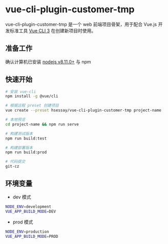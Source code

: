 # vue-cli-plugin-customer-tmp 

vue-cli-plugin-customer-tmp 是一个 web 前端项目骨架，用于配合 Vue.js 开发标准工具 [Vue CLI 3](https://cli.vuejs.org/zh/) 在创建新项目时使用。

## 准备工作
确认计算机已安装 [nodejs v8.11.0+](https://nodejs.org/en/download/) 与 npm

## 快速开始
```bash
# 安装 vue-cli
npm install -g @vue/cli

# 根据远程 preset 创建项目 
vue create --preset hsessay/vue-cli-plugin-customer-tmp project-name 

# 本地预览
cd project-name && npm run serve

# 构建测试版本
npm run build:test

# 构建部署版本
npm run build:prod

# 代码提交
git-cz
```

## 环境变量
* dev 模式
```bash
NODE_ENV=development
VUE_APP_BUILD_MODE=DEV
```  
* prod 模式
```bash
NODE_ENV=production
VUE_APP_BUILD_MODE=PROD
``` 
